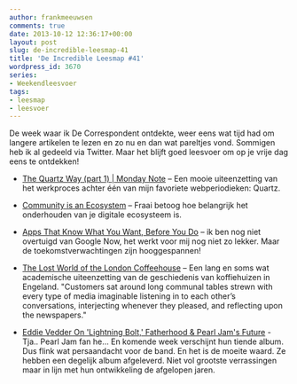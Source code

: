 ```yaml
---
author: frankmeeuwsen
comments: true
date: 2013-10-12 12:36:17+00:00
layout: post
slug: de-incredible-leesmap-41
title: 'De Incredible Leesmap #41'
wordpress_id: 3670
series:
- Weekendleesvoer
tags:
- leesmap
- leesvoer
---
```


De week waar ik De Correspondent ontdekte, weer eens wat tijd had om langere artikelen te lezen en zo nu en dan wat pareltjes vond. Sommigen heb ik al gedeeld via Twitter. Maar het blijft goed leesvoer om op je vrije dag eens te ontdekken!







  * [The Quartz Way (part 1) | Monday Note](http://www.mondaynote.com/2013/10/06/the-quartz-way-1/) – Een mooie uiteenzetting van het werkproces achter één van mijn favoriete webperiodieken: Quartz. 



  * [Community is an Ecosystem](http://www.business2community.com/online-communities/community-ecosystem-0630444) – Fraai betoog hoe belangrijk het onderhouden van je digitale ecosysteem is. 



  * [Apps That Know What You Want, Before You Do](http://www.nytimes.com/2013/07/30/technology/apps-that-know-what-you-want-before-you-do.html?pagewanted=all&amp;_r=0) –  ik ben nog niet overtuigd van Google Now, het werkt voor mij nog niet zo lekker. Maar de toekomstverwachtingen zijn hooggespannen!



  * [The Lost World of the London Coffeehouse](http://publicdomainreview.org/2013/08/07/the-lost-world-of-the-london-coffeehouse/) – Een lang en soms wat academische uiteenzetting van de geschiedenis van koffiehuizen in Engeland. "Customers sat around long communal tables strewn with every type of media imaginable listening in to each other’s conversations, interjecting whenever they pleased, and reflecting upon the newspapers."



  * [Eddie Vedder On 'Lightning Bolt,' Fatherhood & Pearl Jam's Future](http://www.huffingtonpost.com/2013/10/08/eddie-vedder-lightning-bolt_n_4025260.html?utm_hp_ref=tw) - Tja.. Pearl Jam fan he… En komende week verschijnt hun tiende album. Dus flink wat persaandacht voor de band. En het is de moeite waard. Ze hebben een degelijk album afgeleverd. Niet vol grootste verrassingen maar in lijn met hun ontwikkeling de afgelopen jaren. 



